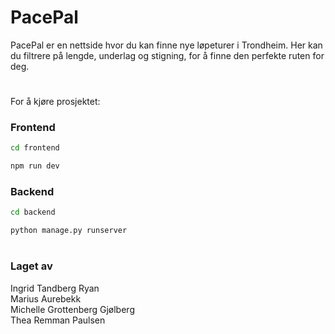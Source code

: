 # PacePal
PacePal er en nettside hvor du kan finne nye løpeturer i Trondheim. Her kan du filtrere på lengde, underlag og stigning, for å finne den perfekte ruten for deg.
#

For å kjøre prosjektet:

### Frontend
```bash
cd frontend

npm run dev
```

### Backend

```bash
cd backend

python manage.py runserver
```
#

### Laget av
Ingrid Tandberg Ryan  
Marius Aurebekk  
Michelle Grottenberg Gjølberg  
Thea Remman Paulsen





